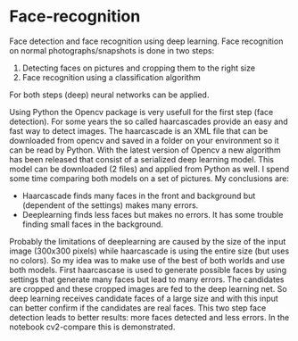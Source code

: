 # Face-recognition
Face detection and face recognition using deep learning. Face recognition on normal photographs/snapshots is done in two steps:
1. Detecting faces on pictures and cropping them to the right size
2. Face recognition using a classification algorithm

For both steps (deep) neural networks can be applied. 

Using Python the Opencv package is very usefull for the first step (face detection). For some years the so called haarcascades provide an easy and fast way to detect images. The haarcascade is an XML file that can be downloaded from opencv and saved in a folder on your environment so it can be read by Python. With the latest version of Opencv a new algorithm has been released that consist of a serialized deep learning model. This model can be downloaded (2 files) and applied from Python as well. I spend some time comparing both models on a set of pictures. My conclusions are:
- Haarcascade finds many faces in the front and background but (dependent of the settings) makes many errors.
- Deeplearning finds less faces but makes no errors. It has some trouble finding small faces in the background.

Probably the limitations of deeplearning are caused by the size of the input image (300x300 pixels) while haarcascade is using the entire size (but uses no colors). So my idea was to make use of the best of both worlds and use both models. First haarcascase is used to generate possible faces by using settings that generate many faces but lead to many errors. The candidates are cropped and these cropped images are fed to the deep learning net. So deep learning receives candidate faces of a large size and with this input can better confirm if the candidates are real faces. This two step face detection leads to better results: more faces detected and less errors. In the notebook cv2-compare this is demonstrated.
